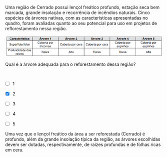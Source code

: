 

Uma região de Cerrado possui lençol freático profundo, estação seca bem marcada, grande insolação e recorrência de incêndios naturais. Cinco espécies de árvores nativas, com as características apresentadas no quadro, foram avaliadas quanto ao seu potencial para uso em projetos de reflorestamento nessa região.

![](4c3c4e5a-a455-e59b-ef89-b53ec3f60fd5.png)

Qual é a árvore adequada para o reforestamento dessa região?

 



- [ ] 1
- [x] 2
- [ ] 3
- [ ] 4
- [ ] 5


Uma vez que o lençol freático da área a ser reforestada (Cerrado) é profundo, além da grande insolação típica da região, as árvores escolhidas devem ser dotadas, respectivamente, de raízes profundas e de folhas ricas em cera.

        